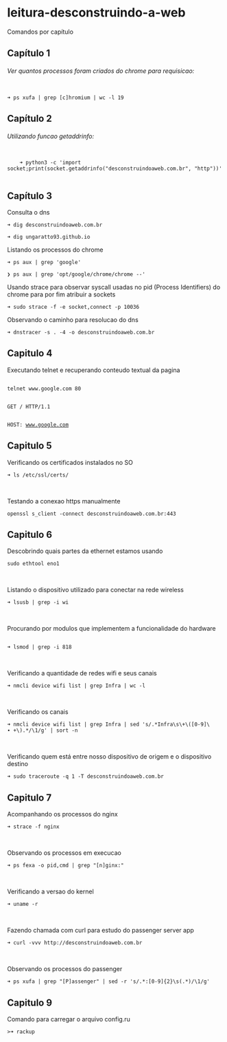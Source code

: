 # leitura-desconstruindo-a-web

Comandos por capítulo

<h2>Capítulo 1</h2>

<h6>Ver quantos processos foram criados do chrome para requisicao:
</h6>
  <code>
➜ ps xufa | grep [c]hromium | wc -l 19
</code>

<h2>Capítulo 2</h2>

<h6>Utilizando funcao getaddrinfo:
</h6>
  <code>
    ➜ python3 -c 'import socket;print(socket.getaddrinfo("desconstruindoaweb.com.br", "http"))'
  </code>

<h2>Capítulo 3</h2>
<p>Consulta o dns</p>
<p>
  <code>➜ dig desconstruindoaweb.com.br</code>
</p>
<p>
  <code>➜ dig ungaratto93.github.io</code>
</p>

<p>Listando os processos do chrome</p>
<p>
  <code>➜ ps aux | grep 'google'</code>
</p>
<p>
  <code>❯ ps aux | grep 'opt/google/chrome/chrome --'</code>
</p

<p>Usando strace para observar syscall usadas no pid (Process Identifiers) do chrome para por fim atribuir a sockets </p>
<p>
  <code>➜ sudo strace -f -e socket,connect -p 10036</code>
</p>

<p>Observando o caminho para resolucao do dns</p>
<p><code>➜ dnstracer -s . -4 -o desconstruindoaweb.com.br</code></p>

<h2>Capitulo 4</h2>
<p>Executando telnet e recuperando conteudo textual da pagina</p>
<p>
  <code>
telnet www.google.com 80
  </code>
  <br>
<code>
GET / HTTP/1.1
  
HOST: www.google.com</code>
</p>

<h2>Capitulo 5</h2>
<p>Verificando os certificados instalados no SO</p>
<p><code>➜ ls /etc/ssl/certs/
</code></p>
<br>
<p>Testando a conexao https manualmente</p>
<p><code>openssl s_client -connect desconstruindoaweb.com.br:443</code></p>

<h2>Capitulo 6</h2>
<p>Descobrindo quais partes da ethernet estamos usando</p>
<p>
  <code>sudo ethtool eno1</code>
</p>
<br>
<p>Listando o dispositivo utilizado para conectar na rede wireless</p>
<p><code>➜ lsusb | grep -i wi</code></p>
<br>
<p>Procurando por modulos que implementem a funcionalidade do hardware</p>
<p>
<code>
➜ lsmod | grep -i 818
</code>
</p>
<br>
<p>Verificando a quantidade de redes wifi e seus canais</p>
<p><code>➜ nmcli device wifi list | grep Infra | wc -l
</code></p>
<br>
<p>Verificando os canais</p>
<p><code>➜ nmcli device wifi list | grep Infra | sed 's/.*Infra\s\+\([0-9]\
∙ +\).*/\1/g' | sort -n</code></p>
<br>
<p>Verificando quem está entre nosso dispositivo de origem e o dispositivo destino</p>
<p><code>➜ sudo traceroute -q 1 -T desconstruindoaweb.com.br</code></p>
<h2>Capitulo 7</h2>
<p>Acompanhando os processos do nginx</p>
<p><code>➜ strace -f nginx</code></p>
<br>
<p>Observando os processos em execucao</p>
<p><code>➜ ps fexa -o pid,cmd | grep "[n]ginx:"</code></p>
<br>
<p>Verificando a versao do kernel</p>
<p><code>➜ uname -r</code></p>
<br>
<p>Fazendo chamada com curl para estudo do passenger server app</p>
<p><code>➜ curl -vvv http://desconstruindoaweb.com.br</code></p>
<br>
<p>Observando os processos do passenger</p>
<p><code>➜ ps xufa | grep "[P]assenger" | sed -r 's/.*:[0-9]{2}\s(.*)/\1/g'</code></p>
<h2>Capitulo 9</h2>
<p>Comando para carregar o arquivo config.ru</p>
<p><code>>➜ rackup</code></p>
